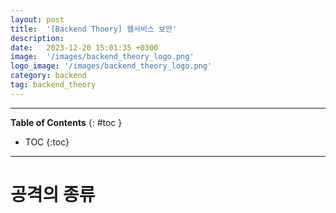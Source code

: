 ```yaml
---
layout: post
title:  '[Backend Thoery] 웹서비스 보안'
description: 
date:   2023-12-20 15:01:35 +0300
image:  '/images/backend_theory_logo.png'
logo_image: '/images/backend_theory_logo.png'
category: backend
tag: backend_theory
---
```


---
**Table of Contents**
{: #toc }
*  TOC
{:toc}

---

# 공격의 종류